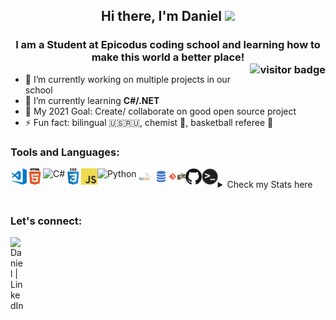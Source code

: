 ## <div align="center"> Hi there, I'm Daniel <img src="https://raw.githubusercontent.com/MartinHeinz/MartinHeinz/master/wave.gif" width="30px"> </div>

###  <div align="center"> I am a Student at Epicodus coding school and learning how to make this world a better place! </div>  <img align="right" src="https://visitor-badge.glitch.me/badge?page_id=DanielAdeyemi" alt="visitor badge"/>
- 🔭 I’m currently working on multiple projects in our school
- 🌱 I’m currently learning **C#/.NET** 
- 📝 My 2021 Goal: Create/ collaborate on good open source project
 - ⚡ Fun fact: bilingual 🇺🇸🇷🇺, chemist 🧪, basketball referee 🏀


### Tools and Languages:
<img align="left" alt="Visual Studio Code" width="26px" src="https://raw.githubusercontent.com/github/explore/80688e429a7d4ef2fca1e82350fe8e3517d3494d/topics/visual-studio-code/visual-studio-code.png" />
<img align="left" alt="HTML5" width="26px" src="https://raw.githubusercontent.com/github/explore/80688e429a7d4ef2fca1e82350fe8e3517d3494d/topics/html/html.png" />
<img align="left" alt="C#" src="https://img.shields.io/badge/c%23%20-%23239120.svg?&style=for-the-badge&logo=c-sharp&logoColor=white"/>
<img align="left" alt="CSS3" width="26px" src="https://raw.githubusercontent.com/github/explore/80688e429a7d4ef2fca1e82350fe8e3517d3494d/topics/css/css.png" />
<img align="left" alt="JavaScript" width="26px" src="https://raw.githubusercontent.com/github/explore/80688e429a7d4ef2fca1e82350fe8e3517d3494d/topics/javascript/javascript.png" />
<img align="left" alt="Python" src="https://img.shields.io/badge/python-3.6-blue.svg" />
<img align="left" alt="MySQL" width="26px" src="https://raw.githubusercontent.com/github/explore/80688e429a7d4ef2fca1e82350fe8e3517d3494d/topics/mysql/mysql.png" />
<img align="left" alt="SQL" width="26px" src="https://raw.githubusercontent.com/github/explore/80688e429a7d4ef2fca1e82350fe8e3517d3494d/topics/sql/sql.png" />
<img align="left" alt="Git" width="26px" src="https://raw.githubusercontent.com/github/explore/80688e429a7d4ef2fca1e82350fe8e3517d3494d/topics/git/git.png" />
<img align="left" alt="GitHub" width="26px" src="https://raw.githubusercontent.com/github/explore/78df643247d429f6cc873026c0622819ad797942/topics/github/github.png" />
<img align="left" alt="Terminal" width="26px" src="https://raw.githubusercontent.com/github/explore/80688e429a7d4ef2fca1e82350fe8e3517d3494d/topics/terminal/terminal.png" />
<br />
<details>
<summary>Check my Stats here</summary>
<hr>
<p align="center">
  <img src="https://github-readme-stats.vercel.app/api//?username=DanielAdeyemi&show_icons=true&count_private=true&theme=midnight-purple" />
</p>
<p align="center">
  <img src="https://github-readme-stats.vercel.app/api/top-langs/?username=DanielAdeyemi&layout=compact&theme=midnight-purple" />
</p>
</details>
<br />

### Let's connect:
[<img align="left" alt="Daniel | LinkedIn" width="22px" src="https://cdn.jsdelivr.net/npm/simple-icons@v3/icons/linkedin.svg" />][linkedin]




<!--
**DanielAdeyemi/DanielAdeyemi** is a ✨ _special_ ✨ repository because its `README.md` (this file) appears on your GitHub profile.

Here are some ideas to get you started:



- 👯 I’m looking to collaborate on ...
- 🤔 I’m looking for help with ...
- 💬 Ask me about ...
- 📫 How to reach me: ...
- 😄 Pronouns: ...



-->

[linkedin]:https://www.linkedin.com/in/danieladeyemi/
